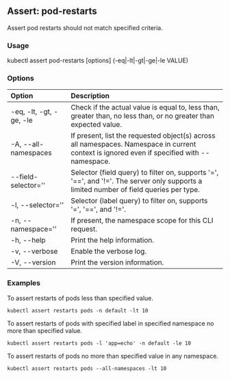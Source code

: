 ## Assert: pod-restarts

Assert pod restarts should not match specified criteria.

### Usage

kubectl assert pod-restarts [options] (-eq|-lt|-gt|-ge|-le VALUE)

### Options

| Option                  | Description
|:------------------------|:-----------
| -eq, -lt, -gt, -ge, -le | Check if the actual value is equal to, less than, greater than, no less than, or no greater than expected value.
| -A, --all-namespaces    | If present, list the requested object(s) across all namespaces. Namespace in current context is ignored even if specified with --namespace.
|     --field-selector='' | Selector (field query) to filter on, supports '=', '==', and '!='. The server only supports a limited number of field queries per type.
| -l, --selector=''       | Selector (label query) to filter on, supports '=', '==', and '!='.
| -n, --namespace=''      | If present, the namespace scope for this CLI request.
| -h, --help              | Print the help information.
| -v, --verbose           | Enable the verbose log.
| -V, --version           | Print the version information.

### Examples

To assert restarts of pods less than specified value.
```shell
kubectl assert restarts pods -n default -lt 10
```

To assert restarts of pods with specified label in specified namespace no more than specified value.
```shell
kubectl assert restarts pods -l 'app=echo' -n default -le 10
```

To assert restarts of pods no more than specified value in any namespace.
```shell
kubectl assert restarts pods --all-namespaces -lt 10
```

